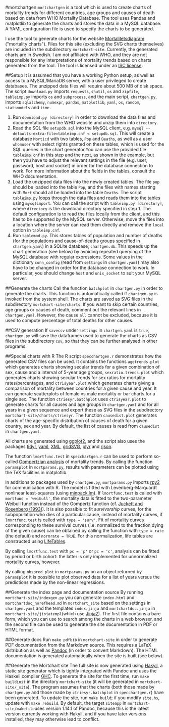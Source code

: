 #mortchartgen
`mortchartgen` is a tool which is used to create charts of mortality trends for different countries, age groups and causes of death based on data from WHO Mortality Database. The tool uses Pandas and matplotlib to generate the charts and stores the data in a MySQL database. A YAML configuration file is used to specify the charts to be generated.

I use the tool to generate charts for the website [Mortalitetsdiagram](http://mortchart.klpn.se) ("mortality charts"). Files for this site (excluding the SVG charts themselves) are included in the subdirectory `mortchart-site`. Currently, the generated charts are in Swedish. I am not affiliated with WHO, and they are not responsible for any interpretations of mortality trends based on charts generated from the tool. The tool is licensed under an [ISC license](LICENSE).

##Setup
It is assumed that you have a working Python setup, as well as access to a MySQL/MariaDB server, with a user privileged to create databases. The unzipped data files will require about 500 MB of disk space. The script `download.py` imports `requests`, `shutil`, `os` and `zipfile`, `tableimp.py` imports `os` and `subprocess`, and the main script, `chartgen.py`, imports `sqlalchemy`, `numexpr`, `pandas`, `matplotlib`, `yaml`, `os`, `random`, `statsmodels` and `time`.

1. Run `download.py [directory]` in order to download the data files and documentation from the WHO website and unzip them into `directory`.
2. Read the SQL file `setupdb.sql` into the MySQL client, e.g. `mysql --defaults-extra-file=tableimp.cnf < setupdb.sql`. This will create a database `Morticd` with two tables, `Pop` and `Deaths`, as well as a user `whomuser` with select rights granted on these tables, which is used for the SQL queries in the chart generator.You can use the provided file `tableimp.cnf` in this step and the next, as shown in the example, but then you have to adjust the relevant settings in the file (e.g. user, password, host and socket) in order for the database connection to work.  For more information about the fields in the tables, consult the WHO documentation.
3. Load the unzipped data files into the newly created tables. The file `pop` should be loaded into the table `Pop`, and the files with names starting with `Mort` should all be loaded into the table `Deaths`. The script `tableimp.py` loops through the data files and reads them into the tables using `mysqlimport`. You can call the script with `tableimp.py [directory]`, where `directory` is the download directory specified in step 1. The default configuration is to read the files locally from the client, and this has to be supported by the MySQL server. Otherwise, move the files into a location where the server can read them directly and remove the `local` option in `tableimp.cnf`.
4. Run `tablemod.py`. This stores tables of population and number of deaths (for the populations and cause-of-deaths groups specified in `chartgen.yaml`) in a SQLite database, `chartgen.db`. This speeds up the chart generation (see below) by avoiding repeated querying of the MySQL database with regular expressions. Some values in the dictionary `conn_config` (read from `settings` in `chartgen.yaml`) may also have to be changed in order for the database connection to work. In particular, you should change `host` and `unix_socket` to suit your MySQL server.

##Generate the charts
Call the function `batchplot` in `chartgen.py` in order to generate the charts. This function is automatically called if `chartgen.py` is invoked from the system shell. The charts are saved as SVG files in the subdirectory `mortchart-site/charts`. If you want to skip certain countries, age groups or causes of death, comment out the relevant lines in `chartgen.yaml`. However, the cause `all` cannot be excluded, because it is used to compute percentage of total deaths for other causes. 

##CSV generation
If `savecsv` under `settings` in `chartgen.yaml` is `true`, `chartgen.py` will save the dataframes used to generate the charts as CSV files in the subdirectory `csv`, so that they can be further analysed in other programs.

##Special charts with R
The R script `specchartgen.r` demonstrates how the generated CSV files can be used. It contains the functions `agetrends.plot` which generates charts showing secular trends for a given combination of sex, cause and a interval of 5-year age groups, `sexratio.trends.plot` which generates charts showing secular trends for sex ratios for mortality rates/percentages, and `ctrisyear.plot` which generates charts giving a comparison of mortality between countries for a given cause and year. It can generate scatterplots of female vs male mortality or bar charts for a single sex. The function `ctriesyr.batchplot` uses `ctrisyear.plot` to generate charts for all causes and age groups in `chartgen.yaml` and for all years in a given sequence and export these as SVG files in the subdirectory `mortchart-site/charts/ctriesyr`. The function `causedist.plot` generates charts of the age-specific distribution of causes of death for a given country, sex and year. By default, the list of causes is read from `causedist` in `chartgen.yaml`.

All charts are generated using [ggplot2](https://github.com/hadley/ggplot2), and the script also uses the packages [tidyr](https://github.com/hadley/tidyr),  [yaml](http://cran.r-project.org/web/packages/yaml), [XML](http://cran.r-project.org/web/packages/XML), [gridSVG](https://sjp.co.nz/projects/gridsvg), [plyr](https://github.com/hadley/plyr) and [rjson](http://cran.r-project.org/web/packages/rjson).

The function `lmortfunc.test` in `specchartgen.r` can be used to perform so-called [Gompertzian analysis](http://www.ncbi.nlm.nih.gov/pubmed/2002696) of mortality trends. By calling the function `paramsplot` in `mortparams.py`, results with parameters can be plotted using the TeX facilities in matplotlib.

In additions to packages used by `chartgen.py`, `mortparams.py` imports [rpy2](http://rpy.sourceforge.net/) for communication with R. The model is fitted with Levenberg-Marquardt nonlinear least-squares (using [minpack.lm](http://cran.r-project.org/web/packages/minpack.lm)). If `lmortfunc.test` is called with `mortfunc = 'weibull'`, the mortality data is fitted to the two-parameter Weibull function instead of the Gompertz function (cf. [Juckett and Rosenberg (1993)](http://www.ncbi.nlm.nih.gov/pubmed/8377524)). It is also possible to fit *survivorship* curves, for the subpopulation who dies of a particular cause, instead of mortality curves, if `lmortfunc.test` is called with `type = 'surv'`. Fit of mortality curves corresponding to these survival curves (i.e. normalized to the fraction dying of the given cause) can be obtained by calling the function with `type = rate` (the default) and `normrate = TRUE`. For this normalization, life tables are constructed using [LifeTables](http://cran.r-project.org/web/packages/LifeTables).

By calling `lmortfunc.test` with `pc = 'p'` or `pc = 'c'`, analysis can be fitted by period or birth cohort: the latter is only implemented for unnormalized mortality curves, however.

By calling `obspred_plot` in `mortparams.py` on an object returned by `paramsplot` it is possible to plot observed data for a list of years versus the predictions made by the non-linear regressions.

##Generate the index page and documentation source
By running `mortchart-site/indexgen.py` you can generate `index.html` and `mortchartdoc_norefhead.md` in `mortchart_site` based on the settings in `chartgen.yaml` and the templates `index.jinja` and `mortchartdoc.jinja` in `mortchart-site/jinjatempl`(which use [Jinja2](https://github.com/mitsuhiko/jinja2)). The first file contains a bare form, which you can use to search among the charts in a web browser, and the second file can be used to generate the site documentation in PDF or HTML format. 

##Generate docs
Run `make pdfbib` in `mortchart-site` in order to generate PDF documentation from the Markdown source. This requires a LaTeX distribution as well as [Pandoc](https://github.com/jgm/pandoc) (in order to convert Markdown). The HTML documentation is generated automatically when the site is built (see below).

##Generate the Mortchart site
The full site is now generated using [Hakyll](http://github.com/jaspervdj/hakyll), a static site generator which is tightly integrated with Pandoc and uses the Haskell compiler [GHC](http://www.haskell.org/ghc/). To generate the site for the first time, run `make buildinit` in the directory `mortchart-site` (it will be generated in `mortchart-site/_site`). The program assumes that the charts (both those made by `chartgen.py` and those made by `ctriesyr.batchplot` in  `specchartgen.r`) have been generated. To update the site, run `make build`; if you modify `site.hs`, update with `make rebuild`. By default, the target `siteapp` in  `mortchart-site/makefile`uses version 1.14.1 of Pandoc, because this is the latest version currently working with Hakyll, and if you have later versions installed, they may otherwise lead to conflict.

